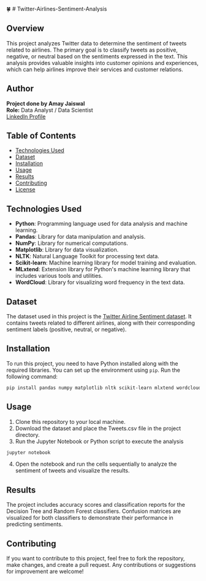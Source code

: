  🍀 # Twitter-Airlines-Sentiment-Analysis

## Overview
This project analyzes Twitter data to determine the sentiment of tweets related to airlines. The primary goal is to classify tweets as positive, negative, or neutral based on the sentiments expressed in the text. This analysis provides valuable insights into customer opinions and experiences, which can help airlines improve their services and customer relations.

## Author
**Project done by Amay Jaiswal**  
**Role:** Data Analyst / Data Scientist  
[LinkedIn Profile](https://www.linkedin.com/in/heyamay/)

## Table of Contents
- [Technologies Used](#technologies-used)
- [Dataset](#dataset)
- [Installation](#installation)
- [Usage](#usage)
- [Results](#results)
- [Contributing](#contributing)
- [License](#license)

## Technologies Used
- **Python**: Programming language used for data analysis and machine learning.
- **Pandas**: Library for data manipulation and analysis.
- **NumPy**: Library for numerical computations.
- **Matplotlib**: Library for data visualization.
- **NLTK**: Natural Language Toolkit for processing text data.
- **Scikit-learn**: Machine learning library for model training and evaluation.
- **MLxtend**: Extension library for Python's machine learning library that includes various tools and utilities.
- **WordCloud**: Library for visualizing word frequency in the text data.

## Dataset
The dataset used in this project is the [Twitter Airline Sentiment dataset](https://github.com/heyamay/Twitter-Airlines-Sentiment-Analysis/blob/main/Tweets.csv). It contains tweets related to different airlines, along with their corresponding sentiment labels (positive, neutral, or negative).

## Installation
To run this project, you need to have Python installed along with the required libraries. You can set up the environment using `pip`. Run the following command:

```bash
pip install pandas numpy matplotlib nltk scikit-learn mlxtend wordcloud 
```
## Usage
1. Clone this repository to your local machine.
2. Download the dataset and place the Tweets.csv file in the project directory.
3. Run the Jupyter Notebook or Python script to execute the analysis

```bash
jupyter notebook 
```
4. Open the notebook and run the cells sequentially to analyze the sentiment of tweets and visualize the results.
   
## Results
The project includes accuracy scores and classification reports for the Decision Tree and Random Forest classifiers.
Confusion matrices are visualized for both classifiers to demonstrate their performance in predicting sentiments.

## Contributing
If you want to contribute to this project, feel free to fork the repository, make changes, and create a pull request. Any contributions or suggestions for improvement are welcome!

